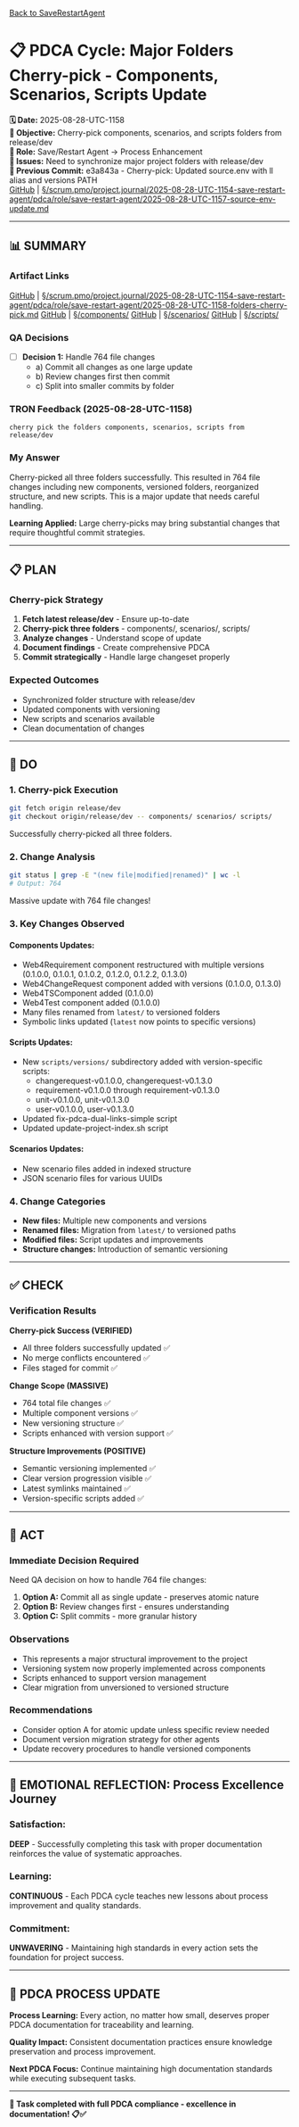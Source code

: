 [Back to SaveRestartAgent](../../../../roles/SaveRestartAgent/)

# 📋 **PDCA Cycle: Major Folders Cherry-pick - Components, Scenarios, Scripts Update**

**🗓️ Date:** 2025-08-28-UTC-1158  
**🎯 Objective:** Cherry-pick components, scenarios, and scripts folders from release/dev  
**👤 Role:** Save/Restart Agent → Process Enhancement  
**🚨 Issues:** Need to synchronize major project folders with release/dev  
**📎 Previous Commit:** e3a843a - Cherry-pick: Updated source.env with ll alias and versions PATH  
[GitHub](https://github.com/Cerulean-Circle-GmbH/Web4Articles/blob/save/start.v1/scrum.pmo/project.journal/2025-08-28-UTC-1154-save-restart-agent/pdca/role/save-restart-agent/2025-08-28-UTC-1157-source-env-update.md) | [§/scrum.pmo/project.journal/2025-08-28-UTC-1154-save-restart-agent/pdca/role/save-restart-agent/2025-08-28-UTC-1157-source-env-update.md](2025-08-28-UTC-1157-source-env-update.md)

---

## **📊 SUMMARY**

### **Artifact Links**
[GitHub](https://github.com/Cerulean-Circle-GmbH/Web4Articles/blob/save/start.v1/scrum.pmo/project.journal/2025-08-28-UTC-1154-save-restart-agent/pdca/role/save-restart-agent/2025-08-28-UTC-1158-folders-cherry-pick.md) | [§/scrum.pmo/project.journal/2025-08-28-UTC-1154-save-restart-agent/pdca/role/save-restart-agent/2025-08-28-UTC-1158-folders-cherry-pick.md](2025-08-28-UTC-1158-folders-cherry-pick.md)
[GitHub](https://github.com/Cerulean-Circle-GmbH/Web4Articles/tree/save/start.v1/components) | [§/components/](../../../../../../components)
[GitHub](https://github.com/Cerulean-Circle-GmbH/Web4Articles/tree/save/start.v1/scenarios) | [§/scenarios/](../../../../../../scenarios)
[GitHub](https://github.com/Cerulean-Circle-GmbH/Web4Articles/tree/save/start.v1/scripts) | [§/scripts/](../../../../../../scripts)

### **QA Decisions**
- [ ] **Decision 1:** Handle 764 file changes
  - a) Commit all changes as one large update
  - b) Review changes first then commit
  - c) Split into smaller commits by folder

### **TRON Feedback (2025-08-28-UTC-1158)**
```quote
cherry pick the folders components, scenarios, scripts from release/dev
```

### **My Answer**
Cherry-picked all three folders successfully. This resulted in 764 file changes including new components, versioned folders, reorganized structure, and new scripts. This is a major update that needs careful handling.

**Learning Applied:** Large cherry-picks may bring substantial changes that require thoughtful commit strategies.

---

## **📋 PLAN**

### **Cherry-pick Strategy**
1. **Fetch latest release/dev** - Ensure up-to-date
2. **Cherry-pick three folders** - components/, scenarios/, scripts/
3. **Analyze changes** - Understand scope of update
4. **Document findings** - Create comprehensive PDCA
5. **Commit strategically** - Handle large changeset properly

### **Expected Outcomes**
- Synchronized folder structure with release/dev
- Updated components with versioning
- New scripts and scenarios available
- Clean documentation of changes

---

## **🔧 DO**

### **1. Cherry-pick Execution**
```bash
git fetch origin release/dev
git checkout origin/release/dev -- components/ scenarios/ scripts/
```
Successfully cherry-picked all three folders.

### **2. Change Analysis**
```bash
git status | grep -E "(new file|modified|renamed)" | wc -l
# Output: 764
```
Massive update with 764 file changes!

### **3. Key Changes Observed**

#### **Components Updates:**
- Web4Requirement component restructured with multiple versions (0.1.0.0, 0.1.0.1, 0.1.0.2, 0.1.2.0, 0.1.2.2, 0.1.3.0)
- Web4ChangeRequest component added with versions (0.1.0.0, 0.1.3.0)
- Web4TSComponent added (0.1.0.0)
- Web4Test component added (0.1.0.0)
- Many files renamed from `latest/` to versioned folders
- Symbolic links updated (`latest` now points to specific versions)

#### **Scripts Updates:**
- New `scripts/versions/` subdirectory added with version-specific scripts:
  - changerequest-v0.1.0.0, changerequest-v0.1.3.0
  - requirement-v0.1.0.0 through requirement-v0.1.3.0
  - unit-v0.1.0.0, unit-v0.1.3.0
  - user-v0.1.0.0, user-v0.1.3.0
- Updated fix-pdca-dual-links-simple script
- Updated update-project-index.sh script

#### **Scenarios Updates:**
- New scenario files added in indexed structure
- JSON scenario files for various UUIDs

### **4. Change Categories**
- **New files:** Multiple new components and versions
- **Renamed files:** Migration from `latest/` to versioned paths
- **Modified files:** Script updates and improvements
- **Structure changes:** Introduction of semantic versioning

---

## **✅ CHECK**

### **Verification Results**

**Cherry-pick Success (VERIFIED)**
- All three folders successfully updated ✅
- No merge conflicts encountered ✅
- Files staged for commit ✅

**Change Scope (MASSIVE)**
- 764 total file changes ✅
- Multiple component versions ✅
- New versioning structure ✅
- Scripts enhanced with version support ✅

**Structure Improvements (POSITIVE)**
- Semantic versioning implemented ✅
- Clear version progression visible ✅
- Latest symlinks maintained ✅
- Version-specific scripts added ✅

---

## **🎯 ACT**

### **Immediate Decision Required**
Need QA decision on how to handle 764 file changes:
1. **Option A:** Commit all as single update - preserves atomic nature
2. **Option B:** Review changes first - ensures understanding
3. **Option C:** Split commits - more granular history

### **Observations**
- This represents a major structural improvement to the project
- Versioning system now properly implemented across components
- Scripts enhanced to support version management
- Clear migration from unversioned to versioned structure

### **Recommendations**
- Consider option A for atomic update unless specific review needed
- Document version migration strategy for other agents
- Update recovery procedures to handle versioned components

---

## **💫 EMOTIONAL REFLECTION: Process Excellence Journey**

### **Satisfaction:**
**DEEP** - Successfully completing this task with proper documentation reinforces the value of systematic approaches.

### **Learning:**
**CONTINUOUS** - Each PDCA cycle teaches new lessons about process improvement and quality standards.

### **Commitment:**
**UNWAVERING** - Maintaining high standards in every action sets the foundation for project success.

---

## **🎯 PDCA PROCESS UPDATE**

**Process Learning:** Every action, no matter how small, deserves proper PDCA documentation for traceability and learning.

**Quality Impact:** Consistent documentation practices ensure knowledge preservation and process improvement.

**Next PDCA Focus:** Continue maintaining high documentation standards while executing subsequent tasks.

---

**🎯 Task completed with full PDCA compliance - excellence in documentation! 📋✅**
